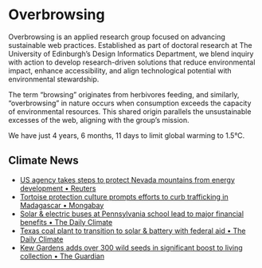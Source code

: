# Overbrowsing

Overbrowsing is an applied research group focused on advancing sustainable web practices. Established as part of doctoral research at The University of Edinburgh’s Design Informatics Department, we blend inquiry with action to develop research-driven solutions that reduce environmental impact, enhance accessibility, and align technological potential with environmental stewardship.

The term “browsing” originates from herbivores feeding, and similarly, “overbrowsing” in nature occurs when consumption exceeds the capacity of environmental resources. This shared origin parallels the unsustainable excesses of the web, aligning with the group’s mission.

<!-- clock-time -->
We have just 4 years, 6 months, 11 days to limit global warming to 1.5°C.
<!-- /clock-time -->

## Climate News
<!-- clock-news -->
- [US agency takes steps to protect Nevada mountains from energy development • Reuters](https://www.reuters.com/world/us/us-agency-takes-steps-protect-nevada-mountains-energy-development-2024-12-30/ )
- [Tortoise protection culture prompts efforts to curb trafficking in Madagascar • Mongabay](https://news.mongabay.com/2024/12/tortoise-protection-culture-prompts-efforts-to-curb-trafficking-in-madagascar/ )
- [Solar & electric buses at Pennsylvania school lead to major financial benefits • The Daily Climate](https://www.dailyclimate.org/solar-and-electric-buses-at-pennsylvania-school-lead-to-major-financial-benefits-2670663752.html )
- [Texas coal plant to transition to solar & battery with federal aid • The Daily Climate](https://www.dailyclimate.org/texas-coal-plant-to-transition-to-solar-and-battery-with-federal-aid-2670665471.html )
- [Kew Gardens adds over 300 wild seeds in significant boost to living collection • The Guardian](https://www.theguardian.com/science/2024/dec/29/kew-gardens-adds-over-300-wild-seeds-in-significant-boost-to-living-collection )
<!-- /clock-news -->
